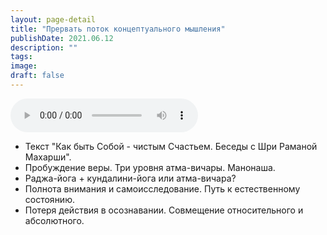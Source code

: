 ```yaml
---
layout: page-detail
title: "Прервать поток концептуального мышления"
publishDate: 2021.06.12
description: ""
tags:
image:
draft: false
---
```


<audio title="2021.06.12 - Прервать поток концептуального мышления.mp3" src="https://filer-api.advayta.org/v1.0/public/files/75236" controls=""></audio>

* Текст "Как быть Собой - чистым Счастьем. Беседы с Шри Раманой Махарши".
* Пробуждение веры. Три уровня атма-вичары. Манонаша.
* Раджа-йога + кундалини-йога или атма-вичара?
* Полнота внимания и самоисследование. Путь к естественному состоянию.
* Потеря действия в осознавании. Совмещение относительного и абсолютного.

  
